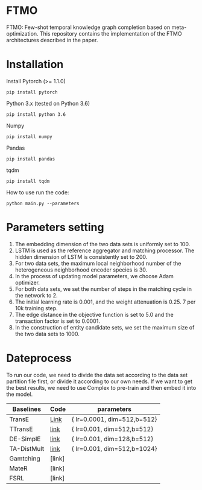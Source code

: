 # FTMO
FTMO: Few-shot temporal knowledge graph completion based on meta-optimization.
This repository contains the implementation of the FTMO architectures described in the paper.
# Installation
 Install Pytorch (>= 1.1.0)
 ```
pip install pytorch
```
 Python 3.x (tested on Python 3.6)
  ```
pip install python 3.6
```
 Numpy
  ```
pip install numpy
```
 Pandas
  ```
pip install pandas
```
 tqdm
  ```
pip install tqdm
```
How to use
run the code:
```
python main.py --parameters
```
# Parameters setting
1) The embedding dimension of the two data sets is uniformly set to 100.  
 2) LSTM is used as the reference aggregator and matching processor. The hidden dimension of LSTM is consistently set to 200.   
 3) For two data sets, the maximum local neighborhood number of the heterogeneous neighborhood encoder species is 30.   
 4) In the process of updating model parameters, we choose Adam optimizer.   
 5) For both data sets, we set the number of steps in the matching cycle in the network to 2.  
 6) The initial learning rate is 0.001, and the weight attenuation is 0.25. 7 per 10k training step.  
 7) The edge distance in the objective function is set to 5.0 and the transaction factor is set to 0.0001.   
 8) In the construction of entity candidate sets, we set the maximum size of the two data sets to 1000.
# Dateprocess
To run our code, we need to divide the data set according to the data set partition file first, or divide it according to our own needs. If we want to get the best results, we need to use Complex to pre-train and then embed it into the model.


| Baselines   | Code                                                         | parameters                  |
| ----------- | ------------------------------------------------------------ | --------------------------- |
| TransE      | [Link](https://github.com/jimmywangheng/knowledge_representation_pytorch) | { lr=0.0001, dim=512,b=512} |
| TTransE     | [link](https://github.com/INK-USC/RE-Net)                    | { lr=0.001, dim=512,b=512}  |
| DE-SimplE   | [link](https://github.com/BorealisAI/DE-SimplE)              | { lr=0.001, dim=128,b=512}  |
| TA-DistMult | [link](https://github.com/INK-USC/RE-Net)                    | { lr=0.001, dim=512,b=1024} |
| Gamtching   | [link]                                                       |                             |
| MateR       | [link]                                                       |                             |
| FSRL        | [link]                                                       |                             |
